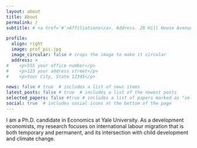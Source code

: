 ```yaml
---
layout: about
title: About
permalink: /
subtitle: # <a href='#'>Affiliations</a>. Address. 28 Hill House Avenue.

profile:
  align: right
  image: prof_pic.jpg
  image_circular: false # crops the image to make it circular
  address: >
#    <p>555 your office number</p>
#    <p>123 your address street</p>
#    <p>Your City, State 12345</p>

news: false # true  # includes a list of news items
latest_posts: false # true  # includes a list of the newest posts
selected_papers: false #true # includes a list of papers marked as "selected={true}"
social: true  # includes social icons at the bottom of the page
---
```



I am a Ph.D. candidate in Economics at Yale University. As a development economists, my research focuses on international labour migration that is both temporary and permanent, and its intersection with child development and climate change. 

